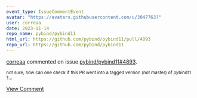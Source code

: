 ```yaml
---
event_type: IssueCommentEvent
avatar: "https://avatars.githubusercontent.com/u/3047763?"
user: correaa
date: 2023-11-14
repo_name: pybind/pybind11
html_url: https://github.com/pybind/pybind11/pull/4893
repo_url: https://github.com/pybind/pybind11
---
```


<a href='https://github.com/correaa' target='_blank'>correaa</a> commented on issue <a href='https://github.com/pybind/pybind11/pull/4893' target='_blank'>pybind/pybind11#4893</a>.

<small>not sure, how can one check if this PR went into a tagged version (not master) of pybind11 ?...</small>

<a href='https://github.com/pybind/pybind11/pull/4893' target='_blank'>View Comment</a>